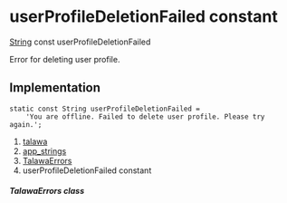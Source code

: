 
<div>

# userProfileDeletionFailed constant

</div>


[String](https://api.flutter.dev/flutter/dart-core/String-class.html)
const userProfileDeletionFailed



Error for deleting user profile.



## Implementation

``` language-dart
static const String userProfileDeletionFailed =
    'You are offline. Failed to delete user profile. Please try again.';
```







1.  [talawa](../../index.html)
2.  [app_strings](../../constants_app_strings/)
3.  [TalawaErrors](../../constants_app_strings/TalawaErrors-class.html)
4.  userProfileDeletionFailed constant

##### TalawaErrors class







